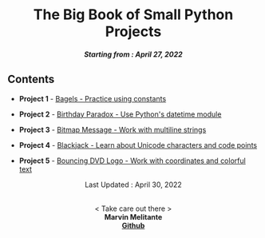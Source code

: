 <h1 align="center"> 
The Big Book of Small Python Projects
</h1>
<h5 align="center">
Starting from : April 27, 2022
</h5>

## Contents

- <b>Project 1</b> - [Bagels - Practice using constants](https://github.com/mK-zero/Big-Book-of-Small-Python-Projects/tree/main/1_bagels)

- <b>Project 2</b> - [Birthday Paradox - Use Python's datetime module](https://github.com/mK-zero/Big-Book-of-Small-Python-Projects/tree/main/2_birthday-paradox)

- <b>Project 3</b> - [Bitmap Message - Work with multiline strings](https://github.com/mK-zero/Big-Book-of-Small-Python-Projects/tree/main/3_bitmap-message)

- <b>Project 4</b> - [Blackjack - Learn about Unicode characters and code points](https://github.com/mK-zero/Big-Book-of-Small-Python-Projects/tree/main/4_blackjack)

- <b>Project 5</b> - [Bouncing DVD Logo - Work with coordinates and colorful text](https://github.com/mK-zero/Big-Book-of-Small-Python-Projects/tree/main/5_bouncing-dvd-logo)

<p align="center">
Last Updated : April 30, 2022
</p>

<p align="center">

<br>
< Take care out there >
<br>
<b>Marvin Melitante<b>
<br>
<a href="https://github.com/mK-zero">Github</a>
</p>
